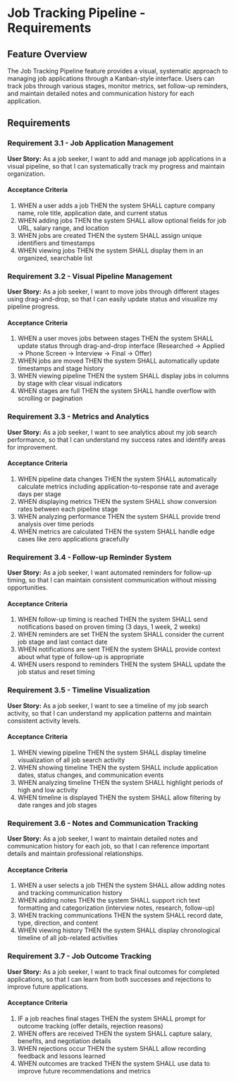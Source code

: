 # Job Tracking Pipeline - Requirements

## Feature Overview

The Job Tracking Pipeline feature provides a visual, systematic approach to managing job applications through a Kanban-style interface. Users can track jobs through various stages, monitor metrics, set follow-up reminders, and maintain detailed notes and communication history for each application.

## Requirements

### Requirement 3.1 - Job Application Management

**User Story:** As a job seeker, I want to add and manage job applications in a visual pipeline, so that I can systematically track my progress and maintain organization.

#### Acceptance Criteria

1. WHEN a user adds a job THEN the system SHALL capture company name, role title, application date, and current status
2. WHEN adding jobs THEN the system SHALL allow optional fields for job URL, salary range, and location
3. WHEN jobs are created THEN the system SHALL assign unique identifiers and timestamps
4. WHEN viewing jobs THEN the system SHALL display them in an organized, searchable list

### Requirement 3.2 - Visual Pipeline Management

**User Story:** As a job seeker, I want to move jobs through different stages using drag-and-drop, so that I can easily update status and visualize my pipeline progress.

#### Acceptance Criteria

1. WHEN a user moves jobs between stages THEN the system SHALL update status through drag-and-drop interface (Researched → Applied → Phone Screen → Interview → Final → Offer)
2. WHEN jobs are moved THEN the system SHALL automatically update timestamps and stage history
3. WHEN viewing pipeline THEN the system SHALL display jobs in columns by stage with clear visual indicators
4. WHEN stages are full THEN the system SHALL handle overflow with scrolling or pagination

### Requirement 3.3 - Metrics and Analytics

**User Story:** As a job seeker, I want to see analytics about my job search performance, so that I can understand my success rates and identify areas for improvement.

#### Acceptance Criteria

1. WHEN pipeline data changes THEN the system SHALL automatically calculate metrics including application-to-response rate and average days per stage
2. WHEN displaying metrics THEN the system SHALL show conversion rates between each pipeline stage
3. WHEN analyzing performance THEN the system SHALL provide trend analysis over time periods
4. WHEN metrics are calculated THEN the system SHALL handle edge cases like zero applications gracefully

### Requirement 3.4 - Follow-up Reminder System

**User Story:** As a job seeker, I want automated reminders for follow-up timing, so that I can maintain consistent communication without missing opportunities.

#### Acceptance Criteria

1. WHEN follow-up timing is reached THEN the system SHALL send notifications based on proven timing (3 days, 1 week, 2 weeks)
2. WHEN reminders are set THEN the system SHALL consider the current job stage and last contact date
3. WHEN notifications are sent THEN the system SHALL provide context about what type of follow-up is appropriate
4. WHEN users respond to reminders THEN the system SHALL update the job status and reset timing

### Requirement 3.5 - Timeline Visualization

**User Story:** As a job seeker, I want to see a timeline of my job search activity, so that I can understand my application patterns and maintain consistent activity levels.

#### Acceptance Criteria

1. WHEN viewing pipeline THEN the system SHALL display timeline visualization of all job search activity
2. WHEN showing timeline THEN the system SHALL include application dates, status changes, and communication events
3. WHEN analyzing timeline THEN the system SHALL highlight periods of high and low activity
4. WHEN timeline is displayed THEN the system SHALL allow filtering by date ranges and job stages

### Requirement 3.6 - Notes and Communication Tracking

**User Story:** As a job seeker, I want to maintain detailed notes and communication history for each job, so that I can reference important details and maintain professional relationships.

#### Acceptance Criteria

1. WHEN a user selects a job THEN the system SHALL allow adding notes and tracking communication history
2. WHEN adding notes THEN the system SHALL support rich text formatting and categorization (interview notes, research, follow-up)
3. WHEN tracking communications THEN the system SHALL record date, type, direction, and content
4. WHEN viewing history THEN the system SHALL display chronological timeline of all job-related activities

### Requirement 3.7 - Job Outcome Tracking

**User Story:** As a job seeker, I want to track final outcomes for completed applications, so that I can learn from both successes and rejections to improve future applications.

#### Acceptance Criteria

1. IF a job reaches final stages THEN the system SHALL prompt for outcome tracking (offer details, rejection reasons)
2. WHEN offers are received THEN the system SHALL capture salary, benefits, and negotiation details
3. WHEN rejections occur THEN the system SHALL allow recording feedback and lessons learned
4. WHEN outcomes are tracked THEN the system SHALL use data to improve future recommendations and metrics
